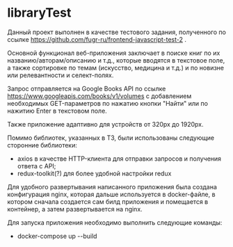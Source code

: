 # libraryTest

Данный проект выполнен в качестве тестового задания, полученного по ссылке https://github.com/fugr-ru/frontend-javascript-test-2 .

Основной функционал веб-приложения заключает в поиске книг по их названию/авторам/описанию и т.д., которые вводятся в текстовое поле, а также сортировке по темам (искусство, медицина и т.д.) и по новизне или релевантности и селект-полях.

Запрос отправляется на Google Books API по ссылке https://www.googleapis.com/books/v1/volumes с добавлением необходимых GET-параметров по нажатию кнопки "Найти" или по нажитию Enter в текстовом поле.

Также приложение адаптивно для устройств от 320px до 1920px.

Помимо библиотек, указанных в ТЗ, были использованы следующие сторонние библиотеки:
- axios в качестве HTTP-клиента для отправки запросов и получения ответа с API;
- redux-toolkit(?) для более удобной настройки redux

Для удобного развертывания написанного приложения была создана конфигурация nginx, которая дальше используется в docker-файле, в котором сначала создается сам билд приложения и помещается в контейнер, а затем развертывается на nginx.

Для запуска приложения необходимо выполнить следующие команды:

- docker-compose up --build
